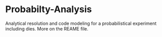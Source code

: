 # Probabilty-Analysis
Analytical resolution and code modeling for a probabilistical experiment including dies. More on the REAME file.
